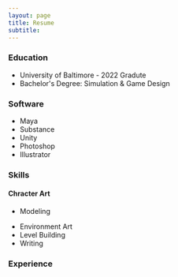 ```yaml
---
layout: page
title: Resume
subtitle:
---
```


### Education

- University of Baltimore - 2022 Gradute
- Bachelor's Degree: Simulation & Game Design

### Software

- Maya
- Substance
- Unity
- Photoshop
- Illustrator

### Skills

#### Chracter Art
  * Modeling

- Environment Art
- Level Building
- Writing

### Experience
